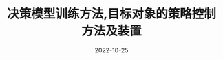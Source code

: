 ---
title: "决策模型训练方法,目标对象的策略控制方法及装置"
collection: patent
category: patent
permalink: /publication/patent-2
# excerpt: 'This paper is about the number 1. The number 2 is left for future work.'
date: 2022-10-25
venue: 'CN202210908501.4'
authors: '李舒兴，**徐家卫**，袁春，韩磊.'
# citation: 'Your Name, You. (2009). &quot;Paper Title Number 1.&quot; <i>Journal 1</i>. 1(1).'
---